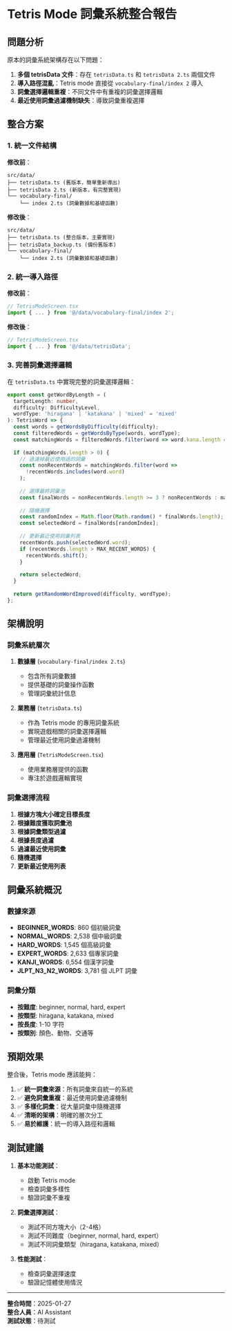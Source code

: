 # Tetris Mode 詞彙系統整合報告

## 問題分析

原本的詞彙系統架構存在以下問題：

1. **多個 tetrisData 文件**：存在 `tetrisData.ts` 和 `tetrisData 2.ts` 兩個文件
2. **導入路徑混亂**：Tetris mode 直接從 `vocabulary-final/index 2` 導入
3. **詞彙選擇邏輯重複**：不同文件中有重複的詞彙選擇邏輯
4. **最近使用詞彙過濾機制缺失**：導致詞彙重複選擇

## 整合方案

### 1. 統一文件結構

**修改前**：
```
src/data/
├── tetrisData.ts (舊版本，簡單重新導出)
├── tetrisData 2.ts (新版本，有完整實現)
└── vocabulary-final/
    └── index 2.ts (詞彙數據和基礎函數)
```

**修改後**：
```
src/data/
├── tetrisData.ts (整合版本，主要實現)
├── tetrisData_backup.ts (備份舊版本)
└── vocabulary-final/
    └── index 2.ts (詞彙數據和基礎函數)
```

### 2. 統一導入路徑

**修改前**：
```typescript
// TetrisModeScreen.tsx
import { ... } from '@/data/vocabulary-final/index 2';
```

**修改後**：
```typescript
// TetrisModeScreen.tsx
import { ... } from '@/data/tetrisData';
```

### 3. 完善詞彙選擇邏輯

在 `tetrisData.ts` 中實現完整的詞彙選擇邏輯：

```typescript
export const getWordByLength = (
  targetLength: number, 
  difficulty: DifficultyLevel, 
  wordType: 'hiragana' | 'katakana' | 'mixed' = 'mixed'
): TetrisWord => {
  const words = getWordsByDifficulty(difficulty);
  const filteredWords = getWordsByType(words, wordType);
  const matchingWords = filteredWords.filter(word => word.kana.length === targetLength);
  
  if (matchingWords.length > 0) {
    // 過濾掉最近使用過的詞彙
    const nonRecentWords = matchingWords.filter(word => 
      !recentWords.includes(word.word)
    );
    
    // 選擇最終詞彙池
    const finalWords = nonRecentWords.length >= 3 ? nonRecentWords : matchingWords;
    
    // 隨機選擇
    const randomIndex = Math.floor(Math.random() * finalWords.length);
    const selectedWord = finalWords[randomIndex];
    
    // 更新最近使用詞彙列表
    recentWords.push(selectedWord.word);
    if (recentWords.length > MAX_RECENT_WORDS) {
      recentWords.shift();
    }
    
    return selectedWord;
  }
  
  return getRandomWordImproved(difficulty, wordType);
};
```

## 架構說明

### 詞彙系統層次

1. **數據層** (`vocabulary-final/index 2.ts`)
   - 包含所有詞彙數據
   - 提供基礎的詞彙操作函數
   - 管理詞彙統計信息

2. **業務層** (`tetrisData.ts`)
   - 作為 Tetris mode 的專用詞彙系統
   - 實現遊戲相關的詞彙選擇邏輯
   - 管理最近使用詞彙過濾機制

3. **應用層** (`TetrisModeScreen.tsx`)
   - 使用業務層提供的函數
   - 專注於遊戲邏輯實現

### 詞彙選擇流程

1. **根據方塊大小確定目標長度**
2. **根據難度獲取詞彙池**
3. **根據詞彙類型過濾**
4. **根據長度過濾**
5. **過濾最近使用詞彙**
6. **隨機選擇**
7. **更新最近使用列表**

## 詞彙系統概況

### 數據來源
- **BEGINNER_WORDS**: 860 個初級詞彙
- **NORMAL_WORDS**: 2,538 個中級詞彙
- **HARD_WORDS**: 1,545 個高級詞彙
- **EXPERT_WORDS**: 2,633 個專家詞彙
- **KANJI_WORDS**: 6,554 個漢字詞彙
- **JLPT_N3_N2_WORDS**: 3,781 個 JLPT 詞彙

### 詞彙分類
- **按難度**: beginner, normal, hard, expert
- **按類型**: hiragana, katakana, mixed
- **按長度**: 1-10 字符
- **按類別**: 顏色、動物、交通等

## 預期效果

整合後，Tetris mode 應該能夠：

1. ✅ **統一詞彙來源**：所有詞彙來自統一的系統
2. ✅ **避免詞彙重複**：最近使用詞彙過濾機制
3. ✅ **多樣化詞彙**：從大量詞彙中隨機選擇
4. ✅ **清晰的架構**：明確的層次分工
5. ✅ **易於維護**：統一的導入路徑和邏輯

## 測試建議

1. **基本功能測試**：
   - 啟動 Tetris mode
   - 檢查詞彙多樣性
   - 驗證詞彙不重複

2. **詞彙選擇測試**：
   - 測試不同方塊大小（2-4格）
   - 測試不同難度（beginner, normal, hard, expert）
   - 測試不同詞彙類型（hiragana, katakana, mixed）

3. **性能測試**：
   - 檢查詞彙選擇速度
   - 驗證記憶體使用情況

---

**整合時間**：2025-01-27  
**整合人員**：AI Assistant  
**測試狀態**：待測試 